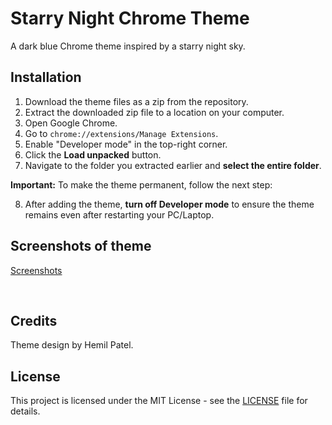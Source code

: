 # Starry Night Chrome Theme

A dark blue Chrome theme inspired by a starry night sky.

## Installation

1. Download the theme files as a zip from the repository.
2. Extract the downloaded zip file to a location on your computer.
3. Open Google Chrome.
4. Go to `chrome://extensions/Manage Extensions`.
5. Enable "Developer mode" in the top-right corner.
6. Click the **Load unpacked** button.
7. Navigate to the folder you extracted earlier and **select the entire folder**.

**Important:** To make the theme permanent, follow the next step:

8. After adding the theme, **turn off Developer mode** to ensure the theme remains even after restarting your PC/Laptop.


## Screenshots of theme

[Screenshots](https://drive.google.com/drive/folders/16RmS3-Xp_QNe9DE4sYfVjJ0_m_PJd4sR?usp=sharing)

</br>

## Credits

Theme design by Hemil Patel.

## License

This project is licensed under the MIT License - see the [LICENSE](LICENSE) file for details.
